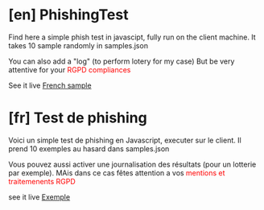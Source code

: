# [en] PhishingTest

Find here a simple phish test in javascipt, fully run on the client machine.
It takes 10 sample randomly in samples.json

You can also add a "log" (to perform lotery for my case)
But be very attentive for your <font color="red">RGPD compliances</font>

See it live <a href="https://secnews.physaphae.fr/Didactic/JeuxPhishing/"> French sample</a>

# [fr] Test de phishing

Voici un simple test de phishing en Javascript, executer sur le client.
Il prend 10 exemples au hasard dans samples.json

Vous pouvez aussi activer une journalisation des résultats (pour un lotterie par exemple).
MAis dans ce cas fêtes attention a vos <font color="red">mentions et traitemenents RGPD</font>

see it live <a href="https://secnews.physaphae.fr/Didactic/JeuxPhishing/"> Exemple</a>
